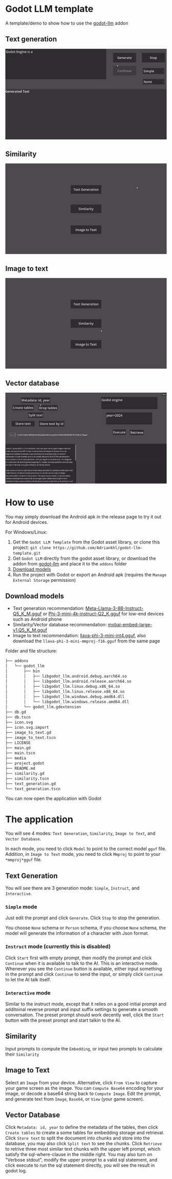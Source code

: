 # Godot LLM template
A template/demo to show how to use the [godot-llm](https://github.com/Adriankhl/godot-llm) addon

## Text generation
![](./media/demo-text-generation.gif)

## Similarity
![](./media/demo-similarity.gif)

## Image to text
![](./media/demo-image-to-text.gif)

## Vector database
![](./media/demo-vector-database.gif)

# How to use
You may simply download the Android apk in the release page to try it out for Android devices.

For Windows/Linux:
1. Get the `Godot LLM Template` from the Godot asset library, or clone this project: `git clone https://github.com/Adriankhl/godot-llm-template.git`
2. Get `Godot LLM` directly from the godot asset library, or download the addon from [godot-llm](https://github.com/Adriankhl/godot-llm) and place it to the `addons` folder
3. [Download models](#download-models)
4. Run the project with Godot or export an Android apk (requires the `Manage External Storage` permission)

## Download models
* Text generation recommendation: [Meta-Llama-3-8B-Instruct-Q5_K_M.gguf](https://huggingface.co/lmstudio-community/Meta-Llama-3-8B-Instruct-GGUF/tree/main) or [Phi-3-mini-4k-instruct-Q2_K.gguf](https://huggingface.co/bartowski/Phi-3-mini-4k-instruct-GGUF/tree/main) for low-end devices such as Android phone
* Similarity/Vector database recommendation: [mxbai-embed-large-v1.Q5_K_M.gguf](https://huggingface.co/ChristianAzinn/mxbai-embed-large-v1-gguf/tree/main)
* Image to text recommendation: [llava-phi-3-mini-int4.gguf](https://huggingface.co/xtuner/llava-phi-3-mini-gguf/tree/main), also download the `llava-phi-3-mini-mmproj-f16.gguf` from the same page

Folder and file structure:
```
├── addons
│   └── godot_llm
│       ├── bin
│       │   ├── libgodot_llm.android.debug.aarch64.so
│       │   ├── libgodot_llm.android.release.aarch64.so
│       │   ├── libgodot_llm.linux.debug.x86_64.so
│       │   ├── libgodot_llm.linux.release.x86_64.so
│       │   ├── libgodot_llm.windows.debug.amd64.dll
│       │   └── libgodot_llm.windows.release.amd64.dll
│       └── godot_llm.gdextension
├── db.gd
├── db.tscn
├── icon.svg
├── icon.svg.import
├── image_to_text.gd
├── image_to_text.tscn
├── LICENSE
├── main.gd
├── main.tscn
├── media
├── project.godot
├── README.md
├── similarity.gd
├── similarity.tscn
├── text_generation.gd
└── text_generation.tscn
```

You can now open the application with Godot

# The application

You will see 4 modes: `Text Generation`, `Similarity`, `Image to Text`, and `Vector Database`.

In each mode, you need to click `Model` to point to the correct model `gguf` file. Addition, in `Image to Text` mode, you need to click `Mmproj` to point to your `*mmproj*gguf` file.

## Text Generation

You will see there are 3 generation mode: `Simple`, `Instruct`, and `Interactive`. 

### `Simple` mode
Just edit the prompt and click `Generate`. Click `Stop` to stop the generation.

You choose `None` schema or `Person` schema, if you choose `None` schema, the model will generate the information of a character with Json format.

### `Instruct` mode (currently this is disabled)
Click `Start` first with empty prompt, then modify the prompt and click `Continue` when it is available to talk to the AI. This is an interactive mode. Whenever you see the `Continue` button is available, either input something in the prompt and click `Continue` to send the input, or simply click `Continue` to let the AI talk itself.

### `Interactive` mode
Similar to the instruct mode, except that it relies on a good initial prompt and additoinal reverse prompt and input suffix settings to generate a smooth conversation. The preset prompt should work decently well, click the `Start` button with the preset prompt and start talkin to the AI.

## Similarity
Input prompts to compute the `Embedding`, or input two prompts to calculate their `Similarity`

## Image to Text
Select an `Image` from your device. Alternative, click `From View` to capture your game screen as the image. You can `Compute Base64` encoding for your image, or decode a base64 string back to `Compute Image`. Edit the prompt, and generate text from `Image`, `Base64`, or `View` (your game screen).

## Vector Database
Click `Metadata: id, year` to define the metadata of the tables, then click `Create tables` to create a some tables for embedding storage and retrieval. Click `Store text` to split the document into chunks and store into the database, you may also click `Split text` to see the chunks. Click `Retrieve` to retrive three most similar text chunks with the upper left prompt, which satisfy the sql-where-clause in the middle right. You may also turn on "Verbose stdout", modify the upper prompt to a valid sql statement, and click execute to run the sql statement directly, you will see the result in godot log.

